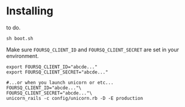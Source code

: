 # Installing
to do.

```
sh boot.sh
```


Make sure `FOURSQ_CLIENT_ID` and `FOURSQ_CLIENT_SECRET` are set in your environment.

```
export FOURSQ_CLIENT_ID="abcde..."
export FOURSQ_CLIENT_SECRET="abcde..."

#...or when you launch unicorn or etc...
FOURSQ_CLIENT_ID="abcde..."\
FOURSQ_CLIENT_SECRET="abcde..."\
unicorn_rails -c config/unicorn.rb -D -E production
```

